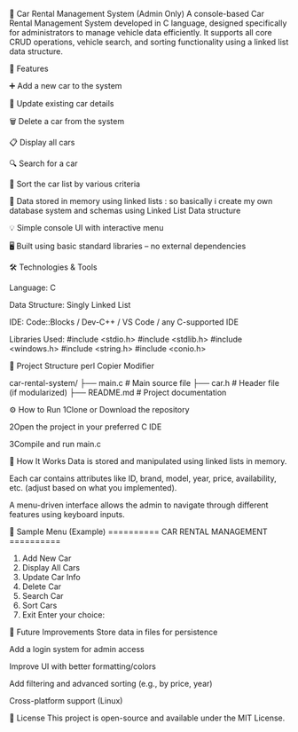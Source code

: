 🚗 Car Rental Management System (Admin Only)
A console-based Car Rental Management System developed in C language, designed specifically for administrators to manage vehicle data efficiently.
It supports all core CRUD operations, vehicle search, and sorting functionality using a linked list data structure.



📌 Features

➕ Add a new car to the system

📝 Update existing car details

🗑️ Delete a car from the system

📋 Display all cars

🔍 Search for a car

🧮 Sort the car list by various criteria

📂 Data stored in memory using linked lists : so basically i create my own database system and schemas using Linked List Data structure 

💡 Simple console UI with interactive menu

🖥️ Built using basic standard libraries – no external dependencies



🛠️ Technologies & Tools

Language: C

Data Structure: Singly Linked List

IDE: Code::Blocks / Dev-C++ / VS Code / any C-supported IDE

Libraries Used:
#include <stdio.h>
#include <stdlib.h>
#include <windows.h>
#include <string.h>
#include <conio.h>



📁 Project Structure
perl
Copier
Modifier

car-rental-system/
├── main.c         # Main source file
├── car.h          # Header file (if modularized)
├── README.md      # Project documentation




⚙️ How to Run
1Clone or Download the repository

2Open the project in your preferred C IDE

3Compile and run main.c



🧠 How It Works
Data is stored and manipulated using linked lists in memory.

Each car contains attributes like ID, brand, model, year, price, availability, etc. (adjust based on what you implemented).

A menu-driven interface allows the admin to navigate through different features using keyboard inputs.

📸 Sample Menu (Example)
========== CAR RENTAL MANAGEMENT ==========
1. Add New Car
2. Display All Cars
3. Update Car Info
4. Delete Car
5. Search Car
6. Sort Cars
7. Exit
Enter your choice:



🚀 Future Improvements 
Store data in files for persistence

Add a login system for admin access

Improve UI with better formatting/colors

Add filtering and advanced sorting (e.g., by price, year)

Cross-platform support (Linux)

📄 License
This project is open-source and available under the MIT License.

